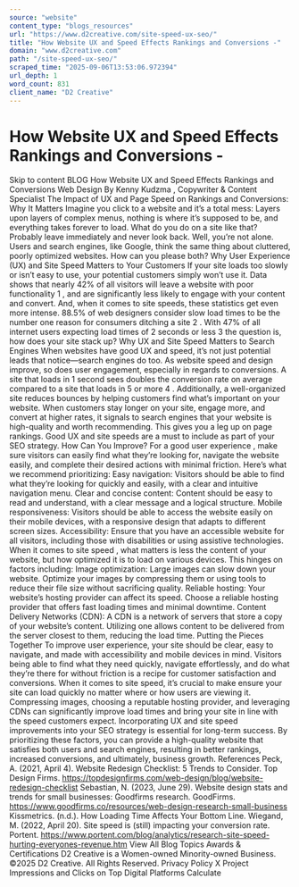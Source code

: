 ```yaml
---
source: "website"
content_type: "blogs_resources"
url: "https://www.d2creative.com/site-speed-ux-seo/"
title: "How Website UX and Speed Effects Rankings and Conversions -"
domain: "www.d2creative.com"
path: "/site-speed-ux-seo/"
scraped_time: "2025-09-06T13:53:06.972394"
url_depth: 1
word_count: 831
client_name: "D2 Creative"
---
```


# How Website UX and Speed Effects Rankings and Conversions -

Skip to content BLOG How Website UX and Speed Effects Rankings and Conversions Web Design By Kenny Kudzma , Copywriter & Content Specialist The Impact of UX and Page Speed on Rankings and Conversions: Why It Matters Imagine you click to a website and it’s a total mess: Layers upon layers of complex menus, nothing is where it’s supposed to be, and everything takes forever to load. What do you do on a site like that? Probably leave immediately and never look back. Well, you’re not alone. Users and search engines, like Google, think the same thing about cluttered, poorly optimized websites. How can you please both? Why User Experience (UX) and Site Speed Matters to Your Customers If your site loads too slowly or isn’t easy to use, your potential customers simply won’t use it. Data shows that nearly 42% of all visitors will leave a website with poor functionality 1 , and are significantly less likely to engage with your content and convert. And, when it comes to site speeds, these statistics get even more intense. 88.5% of web designers consider slow load times to be the number one reason for consumers ditching a site 2 . With 47% of all internet users expecting load times of 2 seconds or less 3 the question is, how does your site stack up? Why UX and Site Speed Matters to Search Engines When websites have good UX and speed, it’s not just potential leads that notice—search engines do too. As website speed and design improve, so does user engagement, especially in regards to conversions. A site that loads in 1 second sees doubles the conversion rate on average compared to a site that loads in 5 or more 4 . Additionally, a well-organized site reduces bounces by helping customers find what’s important on your website. When customers stay longer on your site, engage more, and convert at higher rates, it signals to search engines that your website is high-quality and worth recommending. This gives you a leg up on page rankings. Good UX and site speeds are a must to include as part of your SEO strategy. How Can You Improve? For a good user experience , make sure visitors can easily find what they’re looking for, navigate the website easily, and complete their desired actions with minimal friction. Here’s what we recommend prioritizing: Easy navigation: Visitors should be able to find what they’re looking for quickly and easily, with a clear and intuitive navigation menu. Clear and concise content: Content should be easy to read and understand, with a clear message and a logical structure. Mobile responsiveness: Visitors should be able to access the website easily on their mobile devices, with a responsive design that adapts to different screen sizes. Accessibility: Ensure that you have an accessible website for all visitors, including those with disabilities or using assistive technologies. When it comes to site speed , what matters is less the content of your website, but how optimized it is to load on various devices. This hinges on factors including: Image optimization: Large images can slow down your website. Optimize your images by compressing them or using tools to reduce their file size without sacrificing quality. Reliable hosting: Your website’s hosting provider can affect its speed. Choose a reliable hosting provider that offers fast loading times and minimal downtime. Content Delivery Networks (CDN): A CDN is a network of servers that store a copy of your website’s content. Utilizing one allows content to be delivered from the server closest to them, reducing the load time. Putting the Pieces Together To improve user experience, your site should be clear, easy to navigate, and made with accessibility and mobile devices in mind. Visitors being able to find what they need quickly, navigate effortlessly, and do what they’re there for without friction is a recipe for customer satisfaction and conversions. When it comes to site speed, it’s crucial to make ensure your site can load quickly no matter where or how users are viewing it. Compressing images, choosing a reputable hosting provider, and leveraging CDNs can significantly improve load times and bring your site in line with the speed customers expect. Incorporating UX and site speed improvements into your SEO strategy is essential for long-term success. By prioritizing these factors, you can provide a high-quality website that satisfies both users and search engines, resulting in better rankings, increased conversions, and ultimately, business growth. References Peck, A. (2021, April 4). Website Redesign Checklist: 5 Trends to Consider. Top Design Firms. https://topdesignfirms.com/web-design/blog/website-redesign-checklist Sebastian, N. (2023, June 29). Website design stats and trends for small businesses: Goodfirms research. GoodFirms. https://www.goodfirms.co/resources/web-design-research-small-business Kissmetrics. (n.d.). How Loading Time Affects Your Bottom Line. Wiegand, M. (2022, April 20). Site speed is (still) impacting your conversion rate. Portent. https://www.portent.com/blog/analytics/research-site-speed-hurting-everyones-revenue.htm View All Blog Topics Awards & Certifications D2 Creative is a Women-owned Minority-owned Business. ©2025 D2 Creative. All Rights Reserved. Privacy Policy X Project Impressions and Clicks on Top Digital Platforms Calculate